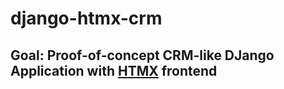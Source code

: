 # django-htmx-crm

## Goal: Proof-of-concept CRM-like DJango Application with [HTMX](https://htmx.org/) frontend

